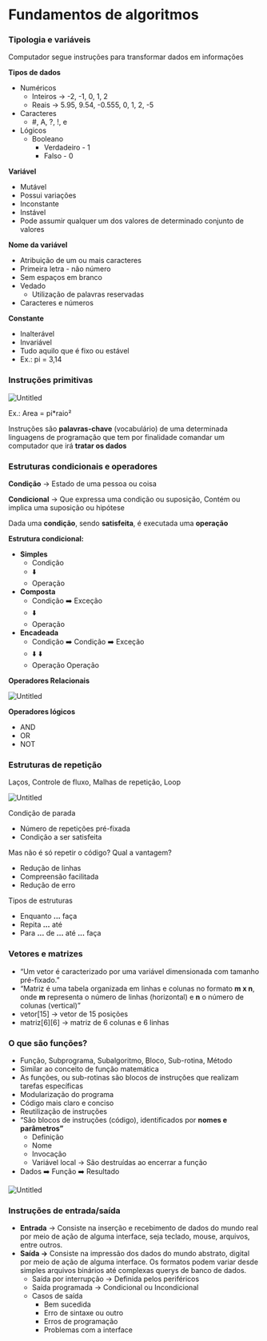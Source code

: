 # Fundamentos de algoritmos

### Tipologia e variáveis

Computador segue instruções para transformar dados em informações

**Tipos de dados**

- Numéricos
    - Inteiros → -2, -1, 0, 1, 2
    - Reais → 5.95, 9.54, -0.555, 0, 1, 2, -5
- Caracteres
    - #, A, ?, !, e
- Lógicos
    - Booleano
        - Verdadeiro - 1
        - Falso - 0

**Variável**

- Mutável
- Possui variações
- Inconstante
- Instável
- Pode assumir qualquer um dos valores de determinado conjunto de valores

**Nome da variável**

- Atribuição de um ou mais caracteres
- Primeira letra - não número
- Sem espaços em branco
- Vedado
    - Utilização de palavras reservadas
- Caracteres e números

**Constante**

- Inalterável
- Invariável
- Tudo aquilo que é fixo ou estável
- Ex.: pi = 3,14

### Instruções primitivas

![Untitled](Fundamentos%20de%20algoritmos%201d6b43dbeaaa4f53aaca09dbddd8de42/Untitled.png)

Ex.: Area = pi*raio²

Instruções são **palavras-chave** (vocabulário) de uma determinada linguagens de programação que tem por finalidade comandar um computador que irá **tratar os dados**

### Estruturas condicionais e operadores

**Condição** → Estado de uma pessoa ou coisa

**Condicional** → Que expressa uma condição ou suposição, Contém ou implica uma suposição ou hipótese

Dada uma **condição**, sendo **satisfeita**, é executada uma **operação** 

**Estrutura condicional:**

- **Simples**
    - Condição
    - ⬇️
    - Operação
- **Composta**
    - Condição   ➡️   Exceção
    - ⬇️
    - Operação
- **Encadeada**
    - Condição   ➡️   Condição   ➡️   Exceção
    - ⬇️                     ⬇️
    - Operação          Operação

**Operadores Relacionais**

![Untitled](Fundamentos%20de%20algoritmos%201d6b43dbeaaa4f53aaca09dbddd8de42/Untitled%201.png)

**Operadores lógicos** 

- AND
- OR
- NOT

### Estruturas de repetição

Laços, Controle de fluxo, Malhas de repetição, Loop

![Untitled](Fundamentos%20de%20algoritmos%201d6b43dbeaaa4f53aaca09dbddd8de42/Untitled%202.png)

Condição de parada

- Número de repetições pré-fixada
- Condição a ser satisfeita

Mas não é só repetir o código? Qual a vantagem?

- Redução de linhas
- Compreensão facilitada
- Redução de erro

Tipos de estruturas 

- Enquanto **...** faça
- Repita **...** até
- Para **...** de **...** até **...** faça

### Vetores e matrizes

- “Um vetor é caracterizado por uma variável dimensionada com tamanho pré-fixado.”
- “Matriz é uma tabela organizada em linhas e colunas no formato **m x n**, onde **m** representa o número de linhas (horizontal) e **n** o número de colunas (vertical)”
- vetor[15] → vetor de 15 posições
- matriz[6][6] → matriz de 6 colunas e 6 linhas

### O que são funções?

- Função, Subprograma, Subalgoritmo, Bloco, Sub-rotina, Método
- Similar ao conceito de função matemática
- As funções, ou sub-rotinas são blocos de instruções que realizam tarefas específicas
- Modularização do programa
- Código mais claro e conciso
- Reutilização de instruções
- “São blocos de instruções (código), identificados por **nomes e parâmetros”**
    - Definição
    - Nome
    - Invocação
    - Variável local → São destruídas ao encerrar a função
- Dados ➡️ Função ➡️ Resultado

![Untitled](Fundamentos%20de%20algoritmos%201d6b43dbeaaa4f53aaca09dbddd8de42/Untitled%203.png)

### Instruções de entrada/saída

- **Entrada** → Consiste na inserção e recebimento de dados do mundo real por meio de ação de alguma interface, seja teclado, mouse, arquivos, entre outros.
- **Saída →** Consiste na impressão dos dados do mundo abstrato, digital por meio de ação de alguma interface.
Os formatos podem variar desde simples arquivos binários até complexas querys de banco de dados.
    - Saída por interrupção → Definida pelos periféricos
    - Saída programada → Condicional ou Incondicional
    - Casos de saída
        - Bem sucedida
        - Erro de sintaxe ou outro
        - Erros de programação
        - Problemas com a interface